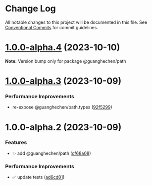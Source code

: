 # Change Log

All notable changes to this project will be documented in this file.
See [Conventional Commits](https://conventionalcommits.org) for commit guidelines.

# [1.0.0-alpha.4](https://github.com/guanghechen/sora/compare/@guanghechen/path@1.0.0-alpha.3...@guanghechen/path@1.0.0-alpha.4) (2023-10-10)

**Note:** Version bump only for package @guanghechen/path





# [1.0.0-alpha.3](https://github.com/guanghechen/sora/compare/@guanghechen/path@1.0.0-alpha.2...@guanghechen/path@1.0.0-alpha.3) (2023-10-09)


### Performance Improvements

* re-expose @guanghechen/path.types ([92f5299](https://github.com/guanghechen/sora/commit/92f5299a62093f5e4167dda1b57adda1a45a3c8d))





# 1.0.0-alpha.2 (2023-10-09)


### Features

* ✨ add @guanghechen/path ([cf68a08](https://github.com/guanghechen/sora/commit/cf68a08d661896d642254c58a5377b0556452cde))


### Performance Improvements

* ✅ update tests ([ad6cd01](https://github.com/guanghechen/sora/commit/ad6cd01188a9b3739dbe390053de9de3ea32770a))
